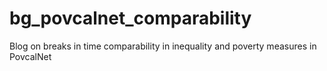 # bg_povcalnet_comparability
Blog on breaks in time comparability in inequality and poverty measures in PovcalNet
